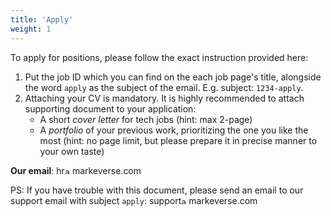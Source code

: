 ```yaml
---
title: 'Apply'
weight: 1
---
```


To apply for positions, please follow the exact instruction provided here:

1. Put the job ID which you can find on the each job page's title, alongside the word `apply` as the subject of the email. E.g. subject: `1234-apply`.
2. Attaching your CV is mandatory. It is highly recommended to attach supporting document to your application:
    - A short *cover letter* for tech jobs (hint: max 2-page)
    - A *portfolio* of your previous work, prioritizing the one you like the most (hint: no page limit, but please prepare it in precise manner to your own taste)

**Our email**: hr<img src="at-sign.jpg" alt="at" style="width: 12px; height: 12px; display: inline;">markeverse.com

PS: If you have trouble with this document, please send an email to our support email with subject `apply`: support<img src="at-sign.jpg" alt="at" style="width: 12px; height: 12px; display: inline;">markeverse.com